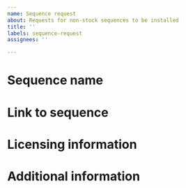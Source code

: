 ```yaml
---
name: Sequence request
about: Requests for non-stock sequences to be installed
title: ''
labels: sequence-request
assignees: ''

---
```


# Sequence name

# Link to sequence

# Licensing information

# Additional information
